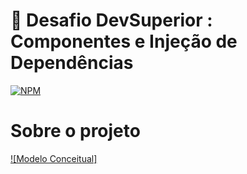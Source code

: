 # 🚀 Desafio DevSuperior : Componentes e Injeção de Dependências
[![NPM](https://img.shields.io/npm/l/react)](https://github.com/pedrohf0001/desafio1/blob/main/LICENSE) 

# Sobre o projeto


[![Modelo Conceitual]](https://github.com/pedrohf0001/assets/blob/efdc9642696f5ef043e6abfc9b1ed5e1f354b3c1/Desafio1/Componentes%20e%20inje%C3%A7%C3%A3o%20de%20depend%C3%AAncia.jpg) 

